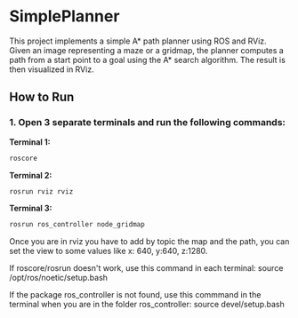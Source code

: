 # SimplePlanner

This project implements a simple A* path planner using ROS and RViz.  
Given an image representing a maze or a gridmap, the planner computes a path from a start point to a goal using the A* search algorithm. The result is then visualized in RViz.
## How to Run

### 1. Open 3 separate terminals and run the following commands:

**Terminal 1:**
```bash
roscore
```
**Terminal 2:**
```bash
rosrun rviz rviz
```
**Terminal 3:**
```bash
rosrun ros_controller node_gridmap
```
Once you are in rviz you have to add by topic the map and the path, you can set the view to some values like x: 640, y:640, z:1280.

If roscore/rosrun doesn't work, use this command in each terminal:
source /opt/ros/noetic/setup.bash

If the package ros_controller is not found, use this commmand in the terminal when you are in the folder ros_controller:
source devel/setup.bash

